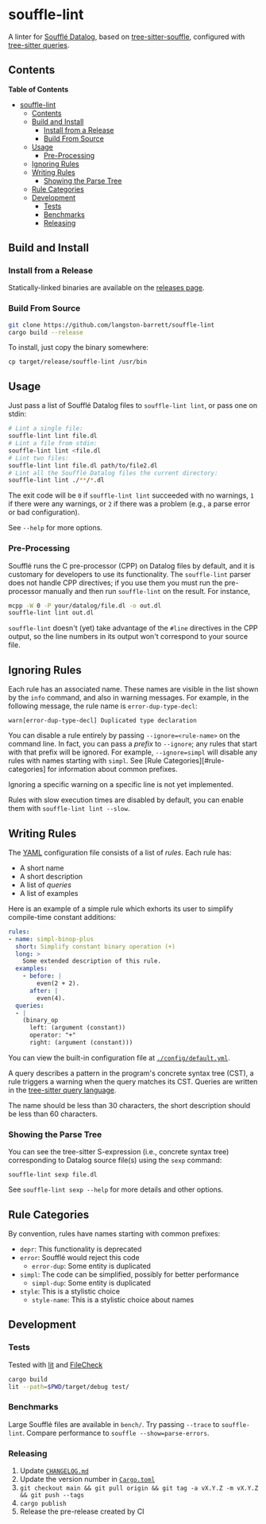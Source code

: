 # souffle-lint

A linter for [Soufflé Datalog][souffle], based on
[tree-sitter-souffle][tree-sitter-souffle], configured with
[tree-sitter queries][tree-sitter-query].

## Contents

<!-- markdown-toc start - Don't edit this section. Run M-x markdown-toc-refresh-toc -->
**Table of Contents**

- [souffle-lint](#souffle-lint)
    - [Contents](#contents)
    - [Build and Install](#build-and-install)
        - [Install from a Release](#install-from-a-release)
        - [Build From Source](#build-from-source)
    - [Usage](#usage)
        - [Pre-Processing](#pre-processing)
    - [Ignoring Rules](#ignoring-rules)
    - [Writing Rules](#writing-rules)
        - [Showing the Parse Tree](#showing-the-parse-tree)
    - [Rule Categories](#rule-categories)
    - [Development](#development)
        - [Tests](#tests)
        - [Benchmarks](#benchmarks)
        - [Releasing](#releasing)

<!-- markdown-toc end -->

## Build and Install

### Install from a Release

Statically-linked binaries are available on the [releases page][releases].

### Build From Source

```bash
git clone https://github.com/langston-barrett/souffle-lint
cargo build --release
```
To install, just copy the binary somewhere:
```
cp target/release/souffle-lint /usr/bin
```

## Usage

Just pass a list of Soufflé Datalog files to `souffle-lint lint`, or pass one on
stdin:

```bash
# Lint a single file:
souffle-lint lint file.dl
# Lint a file from stdin:
souffle-lint lint <file.dl
# Lint two files:
souffle-lint lint file.dl path/to/file2.dl
# Lint all the Soufflé Datalog files the current directory:
souffle-lint lint ./**/*.dl
```

The exit code will be `0` if `souffle-lint lint` succeeded with no warnings, `1`
if there were any warnings, or `2` if there was a problem (e.g., a parse error
or bad configuration).

See `--help` for more options.

### Pre-Processing

Soufflé runs the C pre-processor (CPP) on Datalog files by default, and it is
customary for developers to use its functionality. The `souffle-lint` parser
does not handle CPP directives; if you use them you must run the
pre-processor manually and then run `souffle-lint` on the result. For instance,
```bash
mcpp -W 0 -P your/datalog/file.dl -o out.dl
souffle-lint lint out.dl
```
`souffle-lint` doesn't (yet) take advantage of the `#line` directives in the CPP
output, so the line numbers in its output won't correspond to your source file.

<!-- TODO(lb): Use `#line` -->

## Ignoring Rules

Each rule has an associated name. These names are visible in the list shown by
the `info` command, and also in warning messages. For example, in the following
message, the rule name is `error-dup-type-decl`:

```
warn[error-dup-type-decl] Duplicated type declaration
```

You can disable a rule entirely by passing `--ignore=<rule-name>` on the command
line. In fact, you can pass a *prefix* to `--ignore`; any rules that start with
that prefix will be ignored. For example, `--ignore=simpl` will disable any
rules with names starting with `simpl`. See [Rule Categories][#rule-categories]
for information about common prefixes.

Ignoring a specific warning on a specific line is not yet implemented.

<!-- TODO(#5): Implement me! 

You can ignore a warning for a specific line by by placing a comment of the form `ignore[<warning-name>]` on the line before, e.g.,
```
// ignore[simpl-binop-id]
one(0 + 1).
```

-->

Rules with slow execution times are disabled by default, you can enable them
with `souffle-lint lint --slow`.

## Writing Rules

The [YAML][yaml] configuration file consists of a list of *rules*. Each rule
has:

- A short name
- A short description
- A list of *queries*
- A list of examples

Here is an example of a simple rule which exhorts its user to simplify
compile-time constant additions:

```yaml
rules:
- name: simpl-binop-plus
  short: Simplify constant binary operation (+)
  long: >
    Some extended description of this rule.
  examples:
    - before: |
        even(2 + 2).
      after: |
        even(4).
  queries:
  - |
    (binary_op
      left: (argument (constant))
      operator: "+"
      right: (argument (constant)))
```

You can view the built-in configuration file at
[`./config/default.yml`](./config/default.yml).

A query describes a pattern in the program's concrete syntax tree (CST), a rule
triggers a warning when the query matches its CST. Queries are written in the
[tree-sitter query language][tree-sitter-query].

The name should be less than 30 characters, the short description should be less
than 60 characters.

### Showing the Parse Tree

You can see the tree-sitter S-expression (i.e., concrete syntax tree)
corresponding to Datalog source file(s) using the `sexp` command:
```
souffle-lint sexp file.dl
```
See `souffle-lint sexp --help` for more details and other options.

## Rule Categories

By convention, rules have names starting with common prefixes:

- `depr`: This functionality is deprecated
- `error`: Soufflé would reject this code
  - `error-dup`: Some entity is duplicated
- `simpl`: The code can be simplified, possibly for better performance
  - `simpl-dup`: Some entity is duplicated
- `style`: This is a stylistic choice
  - `style-name`: This is a stylistic choice about names

## Development

### Tests

Tested with [lit][lit] and [FileCheck][filecheck]
```bash
cargo build
lit --path=$PWD/target/debug test/
```

### Benchmarks

Large Soufflé files are available in `bench/`. Try passing `--trace` to
`souffle-lint`. Compare performance to `souffle --show=parse-errors`.

### Releasing

1. Update [`CHANGELOG.md`](./CHANGELOG.md)
2. Update the version number in [`Cargo.toml`](./Cargo.toml)
3. `git checkout main && git pull origin && git tag -a vX.Y.Z -m vX.Y.Z && git push --tags`
4. `cargo publish`
5. Release the pre-release created by CI

[filecheck]: https://www.llvm.org/docs/CommandGuide/FileCheck.html
[lit]: https://llvm.org/docs/CommandGuide/lit.html
[releases]: https://github.com/langston-barrett/souffle-lint/releases
[souffle]: https://souffle-lang.github.io/index.html
[tree-sitter-query]: https://tree-sitter.github.io/tree-sitter/using-parsers#query-syntax
[tree-sitter-souffle]: https://github.com/langston-barrett/tree-sitter-souffle/
[yaml]: https://yaml.org/
